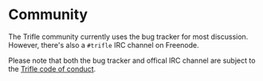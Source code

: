 # Community

The Trifle community currently uses the bug tracker for most
discussion. However, there's also a `#trifle` IRC channel on Freenode.

Please note that both the bug tracker and offical IRC channel are
subject to the
[Trifle code of conduct](https://github.com/Wilfred/trifle/blob/master/code_of_conduct.md).
